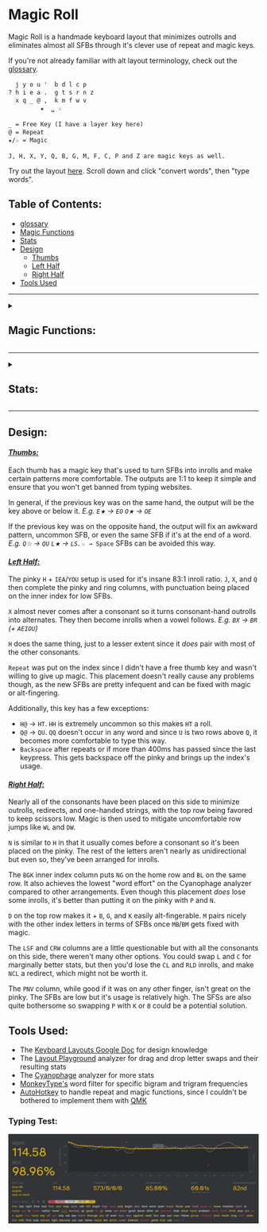 # Magic Roll
Magic Roll is a handmade keyboard layout that minimizes outrolls and eliminates almost all SFBs through it's clever use of repeat and magic keys.

If you're not already familiar with alt layout terminology, check out the [glossary](glossary.md).
```
  j y o u '  b d l c p 
? h i e a .  g t s r n z
  x q _ @ ,  k m f w v
         ★  ␣ ☆

_ = Free Key (I have a layer key here)
@ = Repeat
★/☆ = Magic

J, H, X, Y, Q, B, G, M, F, C, P and Z are magic keys as well.
```
Try out the layout [here](https://keyboard-layout-try-out.pages.dev/?l0r0=q+w+e+r+t++y+u+i+o+p&l0r1=a+s+d+f+g++h+j+k+l+%3B+%27&l0r2=z+x+c+v+b++n+m+%2C+.+%2F&l1r0=j+y+o+u+%27++k+d+l+c+p&l1r1=h+i+e+a+.++g+t+s+r+n+z&l1r2=x+q+++++%2C++b+m+f+w+v&z=z). Scroll down and click "convert words", then "type words".
## Table of Contents:
- [glossary](glossary.md)
- [Magic Functions](#magic-functions)
- [Stats](#stats)
- [Design](#design)
  - [Thumbs](#thumbs)
  - [Left Half](#left-half)
  - [Right Half](#right-half)
- [Tools Used](#tools-used)
---

<details>
  <summary><h2>Magic Functions:</h2></summary>

```
★:          ☆:          B:            G:          J:          P:          Q:          X:
--------     --------    ---------     --------    --------    --------    --------    --------
★ → Shift   --------     CB → CK      CG → CH     MJ → MM     BP → BV     @Q → @U     @X → @A
☆★ → ␣     ★☆ → U      SB → SW      PG → PH     RJ → RV     DP → DV     BQ → BM     BX → BR
.★ → ."     .☆ → ..     --------      SG → SC     SJ → SS                LQ → LF     CX → CR
,★ → ,"     --------                  TG → TC     TJ → TG                 WQ → WB     DX → DW
?★ → ?"     --------    C:                        WJ → WN                 XQ → XR     FX → FL
!★ → !"     --------    --------                                                      GX → GR
@★ → @"     --------    SC → SF       M:                                              KX → KT
"★ → "A     --------    --------      --------                                        LX → LV
(★ → (A     --------                  FM → FL                                         MX → MB
A★ → AU     A☆ → A.     F:           --------                                         M☆X → MPR
B★ → BT     --------    -------                                                       PX → PR
--------    C☆ → CC     VF → VL       H:                                              RX → RP
--------    D☆ → DM     WF → WL       --------                                        R☆X → RCL
E★ → EO     E☆ → EY                  BH → BL                                         SX → SP 
--------    F☆ → FL                   DH → DR                                         TX → TW 
--------    G☆ → GM                   FH → FR                                         WX → WR 
H★ → H?     H☆ → HH                  GH → GL                                         -------- 
I★ → IQ     I☆ → IY                  KH → KN                                          
--------    J☆ → JO                   LH → LL                                         Y:
K★ → KG     --------                  MH → MP                                         --------
L★ → LS     L☆ → LS                  M☆H → MPL                                       JY → JI
M★ → MP     M☆ → MP                  RH → RR                                         --------
N★ → NP     N☆ → NV                                                                   
O★ → OE     O☆ → OX                                                                   Z:
P★ → PV     P☆ → PN                                                                   --------
Q★ → QI     Q☆ → QU                                                                   DZ → DT
R★ → RC     R☆ → RC                                                                   GZ → GT
--------    S☆ → SL                                                                    LZ → LW 
--------    T☆ → TR                                                                    MZ → MT 
U★ → UA     U☆ → U,                                                                   RZ → RW
V★ → VP     V☆ → VV                                                                   TZ → TM
X★ → XI     X☆ → XH                                                                   
Y★ → YI                                                                        
```
</details>

---
<details>
  <summary><h2>Stats:</h2></summary>
Without repeat or magic unless specified.

**[Layout Playground](https://oxey.dev/playground/index.html "Layout Playground"):**
![without repeat](images/without%20repeat.jpg)
**[Layout Playground](https://oxey.dev/playground/index.html "Layout Playground")** (With Repeat):
![repeat](images/repeat.jpg)
**[Cyanophage](https://cyanophage.github.io/playground.html?layout=jyou%27bdlcp-hiea.gtsrnzxq%5C%3D%2Ckmfwv%2F%3B&mode=ergo&lan=english "View on Cyanophage"):**
![cyanophage](images/cyanophage.jpg)
**[KeySolve](https://luminespire.github.io/keysolve-web/ "Keysolve"):**
![keysolve](images/keysolve.jpg)

</details>

---

## Design:
#### <ins>*Thumbs:*
Each thumb has a magic key that's used to turn SFBs into inrolls and make certain patterns more comfortable. The outputs are 1:1 to keep it simple and ensure that you won't get banned from typing websites.

In general, if the previous key was on the same hand, the output will be the key above or below it. *E.g. `E★` → `EO` `O★` → `OE`*

If the previous key was on the opposite hand, the output will fix an awkward pattern, uncommon SFB, or even the same SFB if it's at the end of a word. *E.g. `Q☆` → `QU` `L★` → `LS`*. `☆ → Space` SFBs can be avoided this way.

#### <ins>*Left Half:*
The pinky `H` + `IEA`/`YOU` setup is used for it's insane 83:1 inroll ratio. `J`, `X`, and `Q` then complete the pinky and ring columns, with punctuation being placed on the inner index for low SFBs. 

`X` almost never comes after a consonant so it turns consonant-hand outrolls into alternates. They then become inrolls when a vowel follows. *E.g. `BX` → `BR` (+ `AEIOU`)*

`H` does the same thing, just to a lesser extent since it *does* pair with most of the other consonants.

`Repeat` was put on the index since I didn't have a free thumb key and wasn't willing to give up magic. This placement doesn't really cause any problems though, as the new SFBs are pretty infequent and can be fixed with magic or alt-fingering. 

Additionally, this key has a few exceptions:
- `H@` → `HT`. `HH` is extremely uncommon so this makes `HT` a roll.
- `Q@` → `QU`. `QQ` doesn't occur in any word and since `U` is two rows above `Q`, it becomes more comfortable to type this way.
- `Backspace` after repeats or if more than 400ms has passed since the last keypress. This gets backspace off the pinky and brings up the index's usage.

#### <ins>*Right Half:*
Nearly all of the consonants have been placed on this side to minimize outrolls, redirects, and one-handed strings, with the top row being favored to keep scissors low. Magic is then used to mitigate uncomfortable row jumps like `WL` and `DW`.

`N` is similar to `H` in that it usually comes before a consonant so it's been placed on the pinky. The rest of the letters aren't nearly as unidirectional but even so, they've been arranged for inrolls.

The `BGK` inner index column puts `NG` on the home row and `BL` on the same row. It also achieves the lowest "word effort" on the Cyanophage analyzer compared to other arrangements. Even though this placement *does* lose some inrolls, it's better than putting it on the pinky with `P` and `N`.

`D` on the top row makes it + `B`, `G`, and `K` easily alt-fingerable. `M` pairs nicely with the other index letters in terms of SFBs once `MB`/`BM` gets fixed with magic.

The `LSF` and `CRW` columns are a little questionable but with all the consonants on this side, there weren't many other options. You could swap `L` and `C` for marginally better stats, but then you'd lose the `CL` and `RLD` inrolls, and make `NCL` a redirect, which might not be worth it.

The `PNV` column, while good if it was on any other finger, isn't great on the pinky. The SFBs are low but it's usage is relatively high. The SFSs are also quite bothersome so swapping `P` with `K` or `B` could be a potential solution.

## Tools Used:
- The [Keyboard Layouts Google Doc](https://docs.google.com/document/d/1W0jhfqJI2ueJ2FNseR4YAFpNfsUM-_FlREHbpNGmC2o "Keyboard Layouts Google Doc") for design knowledge
- The [Layout Playground](https://oxey.dev/playground/index.html "Layout Playground") analyzer for drag and drop letter swaps and their resulting stats
- The [Cyanophage](https://cyanophage.github.io "Cyanophage Analyzer") analyzer for more stats
- [MonkeyType's](https://monkeytype.com "MonkeyType") word filter for specific bigram and trigram frequencies
- [AutoHotkey](https://www.autohotkey.com "AutoHotkey's Website") to handle repeat and magic functions, since I couldn't be bothered to implement them with [QMK](https://docs.qmk.fm/features/repeat_key "QMK Repeat/Magic Documentation")

### Typing Test:
![typing test](images/typing%20test.jpg)
